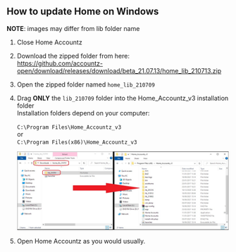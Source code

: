 ## How to update Home on Windows

**NOTE**: images may differ from lib folder name

1. Close Home Accountz
2. Download the zipped folder from here:    
   <https://github.com/accountz-open/download/releases/download/beta_21.07.13/home_lib_210713.zip>   
3. Open the zipped folder named `home_lib_210709`
4. Drag **ONLY** the `lib_210709` folder into the Home_Accountz_v3 installation folder    
   Installation folders depend on your computer:    
  
   `C:\Program Files\Home_Accountz_v3`  
    or   
    `C:\Program Files(x86)\Home_Accountz_v3`  
     
    ![haz update lib windows](haz-update-lib-win.jpg)

5. Open Home Accountz as you would usually.

